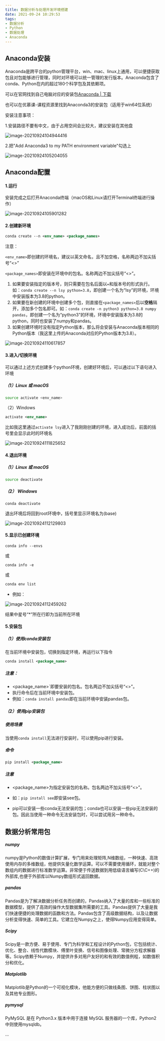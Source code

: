 ```yaml
---
title: 数据分析与处理开发环境搭建
date: 2021-09-24 10:29:53
tags:
- 数据分析
- Python
- 数据处理
- Anaconda
---
```


## Anaconda安装

Anaconda是跨平台的python管理平台，win、mac、linux上通用，可以便捷获取包且对包能够进行管理，同时对环境可以统一管理的发行版本。Anaconda包含了conda、Python在内的超过180个科学包及其依赖项。

可以在官网找到自己电脑对应的安装包[Anaconda | 下载](https://www.anaconda.com/products/individual#Downloads)

也可以在优慕课-课程资源里找到Anaconda3的安装包（适用于win64位系统）

安装注意事项：

1.安装路径不要有中文，由于占用空间会比较大，建议安装在其他盘

![image-20210924104944416](https://i.loli.net/2021/09/24/lbczh26IZSGwnkP.png)

2.把"Add Anaconda3 to my PATH environment variable"勾选上

![image-20210924105204055](https://i.loli.net/2021/09/24/OYklXh5HwVnGDRU.png)

## Anaconda配置

#### 1.运行

安装完成之后打开Anaconda终端（macOS和Linux请打开Terminal终端进行操作）

![image-20210924105901282](https://i.loli.net/2021/09/24/ZcOoNXRdTkSx6GV.png)

#### 2.创建新环境

```xml
conda create --n <env_name> <package_names>
```

注意：

`<env_name>`即创建的环境名，建议以英文命名，且不加空格，名称两边不加尖括号“<>”

`<package_names>`即安装在环境中的包名。名称两边不加尖括号“<>”。

1. 如果要安装指定的版本号，则只需要在包名后面以`=`和版本号的形式执行。如：`conda create --n lsy python=3.8`，即创建一个名为“lsy”的环境，环境中安装版本为3.8的python。
2. 如果要在新创建的环境中创建多个包，则直接在`<package_names>`后以**空格**隔开，添加多个包名即可。如：`conda create -n python3 python=3.8 numpy pandas`，即创建一个名为“python3”的环境，环境中安装版本为3.8的python，同时也安装了numpy和pandas。
3. 如果创建环境时没有指定Python版本，那么将会安装与Anaconda版本相同的Python版本（我这里上传的Anaconda对应的Python版本为3.8）。

![image-20210924110617857](https://i.loli.net/2021/09/24/jEDXug5yUKbLfPa.png)



#### 3.进入/切换环境

可以通过上述方式创建多个python环境，创建好环境后，可以通过以下语句进入环境

##### （1）Linux 或 macOS

```bash
source activate <env_name>
```

（2）Windows

```xml
activate <env_name>
```

比如我这里通过`activate lsy`进入了我刚刚创建的环境，进入成功后，前面的括号里会显示此时的环境名

![image-20210924111825652](https://i.loli.net/2021/09/24/ioGxLs1vByzAp5D.png)

#### 4.退出环境

##### （1）Linux 或 macOS

```bash
source deactivate
```

##### （2） Windows

```undefined
conda deactivate
```

退出环境后将回到root环境中，括号里显示环境名为(base)

![image-20210924112129803](https://i.loli.net/2021/09/24/yCKpuqAlS2OhnMN.png)

#### 5.显示已创建环境

```undefined
conda info --envs
```

或

```undefined
conda info -e
```

或

```cpp
conda env list
```

- 例如：

![image-20210924112459262](https://i.loli.net/2021/09/24/DeAxJymTzl4QVpL.png)

结果中星号“*”所在行即为当前所在环境

#### 5.安装包

##### （1）使用conda安装包

在当前环境中安装包，切换到指定环境，再运行以下指令

```xml
conda install <package_name>
```

##### 注意：

- <package_name>`即要安装的包名。包名两边不加尖括号“<>”。
- 执行命令后在当前环境中安装包。
- 例如：`conda install pandas`即在当前环境中安装pandas包。

##### （2）使用pip安装包

#####  使用场景

当使用`conda install`无法进行安装时，可以使用pip进行安装。

#####  命令

```xml
pip install <package_name>
```

##### 注意

- <package_name>为指定安装包的名称。包名两边不加尖括号“<>”。

- 如：`pip install see`即安装see包。

- pip可以安装一些conda无法安装的包；conda也可以安装一些pip无法安装的包。因此当使用一种命令无法安装包时，可以尝试用另一种命令。

## 数据分析常用包

  

##### numpy

numpy是Python的数值计算扩展，专门用来处理矩阵,N维数组，一种快速、高效使用内存的多维数组，他提供矢量化数学运算。可以不需要使用循环，就能对整个数组内的数据进行标准数学运算。非常便于传送数据到用低级语言编写(C\C++)的外部库,也便于外部库以Numpy数组形式返回数据。

##### pandas

Pandas是为了解决数据分析任务而创建的，Pandas纳入了大量的库和一些标准的数据模型，提供了高效的操作大型数据集所需要的工具。Pandas提供了大量是我们快速便捷的处理数据的函数和方法。Pandas包含了高级数据结构，以及让数据分析变得快速、简单的工具。它建立在Numpy之上，使得Numpy应用变得简单。

##### Scipy

Scipy是一款方便、易于使用、专门为科学和工程设计的Python包，它包括统计、优化、整合、线性代数模块、傅里叶变换、信号和图像处理、常微分方程求解器等。Scipy依赖于Numpy，并提供许多对用户友好的和有效的数值例程，如数值积分和优化。

##### Matplotlib

Matplotlib是Python的一个可视化模块，他能方便的只做线条图、饼图、柱状图以及其他专业图形。

##### pymysql

PyMySQL 是在 Python3.x 版本中用于连接 MySQL 服务器的一个库，Python2中则使用mysqldb。

...

